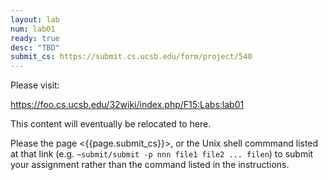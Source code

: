 ```yaml
---
layout: lab
num: lab01
ready: true
desc: "TBD"
submit_cs: https://submit.cs.ucsb.edu/form/project/540
---
```


Please visit:

<https://foo.cs.ucsb.edu/32wiki/index.php/F15:Labs:lab01>

This content will eventually be relocated to here.

Please the page <{{page.submit_cs}}>, or the Unix shell commmand listed at that
link (e.g. `~submit/submit -p nnn file1 file2 ... filen`) to
submit your assignment rather than the command listed in the instructions. 
